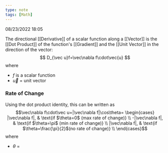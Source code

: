 ```yaml
---
type: note
tags: [Math]
---
```

08/23/2022 18:05

  

The directional [[Derivative]] of a scalar function along a [[Vector]] is the [[Dot Product]] of the function's [[Gradient]] and the [[Unit Vector]] in the direction of the vector:
$$
D_{\vec u}f=\vec\nabla f\cdot\vec{u}
$$
where
- $f$ is a scalar function
- $\vec{u}$ = unit vector


### Rate of Change
Using the dot product identity, this can be written as
$$\vec\nabla f\cdot\vec u=|\vec\nabla f|\cos\theta=
	\begin{cases}
	|\vec\nabla f|, & \text{if $\theta=0$ (max rate of change)} \\
	-|\vec\nabla f|, & \text{if $\theta=\pi$ (min rate of change)} \\
	|\vec\nabla f|, & \text{if $\theta=\frac{\pi}{2}$(no rate of change)} \\
	\end{cases}$$
where
- $\theta$ = 